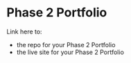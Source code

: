 # Phase 2 Portfolio

Link here to:

* the repo for your Phase 2 Portfolio
* the live site for your Phase 2 Portfolio